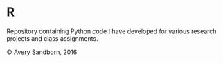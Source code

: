 # R

Repository containing Python code I have developed for various research projects and class assignments.

© Avery Sandborn, 2016
